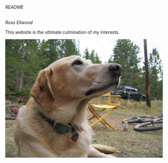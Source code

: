 ###### README
_Ross Ellwood_

This website is the ultimate culmination of my interests.

![Here is a picture of my dog Bode!](IMG_0679.JPG)
